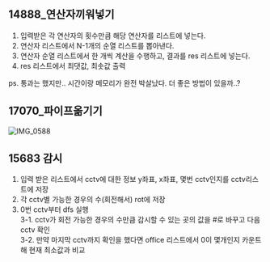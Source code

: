 ## 14888_연산자끼워넣기
1. 입력받은 각 연산자의 횟수만큼 해당 연산자를 리스트에 넣는다.
2. 연산자 리스트에서 N-1개의 순열 리스트를 뽑아낸다.
3. 연산자 순열 리스트에서 한 개씩 계산을 수행하고, 결과를 res 리스트에 넣는다.
4. res 리스트에서 최댓값, 최솟값 출력

ps. 통과는 했지만.. 시간이랑 메모리가 완전 박살났다. 더 좋은 방법이 있을까..?

## 17070_파이프옮기기
![IMG_0588](https://user-images.githubusercontent.com/49333608/185776334-e22f97ae-9855-49eb-ac80-3efd5f7bfb03.jpg)

## 15683 감시
1. 입력 받은 리스트에서 cctv에 대한 정보 y좌표, x좌표, 몇번 cctv인지를 cctv리스트에 저장
2. 각 cctv별 가능한 경우의 수(회전해서) rot에 저장
3. 0번 cctv부터 dfs 실행 <br>
3-1. cctv가 회전 가능한 경우의 수만큼 감시할 수 있는 곳의 값을 #로 바꾸고 다음 cctv 확인 <br>
3-2. 만약 마지막 cctv까지 확인을 했다면 office 리스트에서 0이 몇개인지 카운트해 현재 최소값과 비교 <br>
